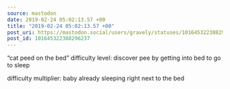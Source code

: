 ```yaml
---
source: mastodon
date: 2019-02-24 05:02:13.57 +00
title: "2019-02-24 05:02:13.57 +00"
post_uri: https://mastodon.social/users/gravely/statuses/101645322388296237
post_id: 101645322388296237
---
```

“cat peed on the bed” difficulty level: discover pee by getting into bed to go to sleep

difficulty multiplier: baby already sleeping right next to the bed


